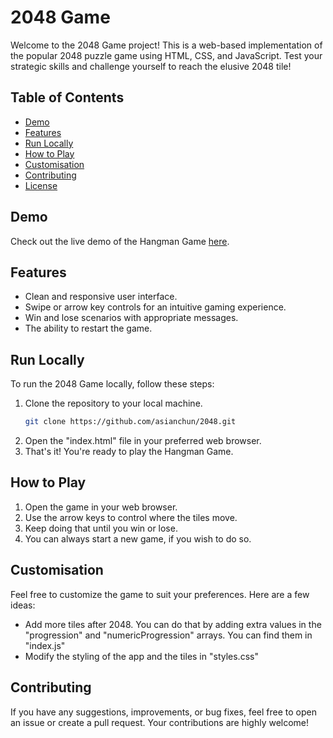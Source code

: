 # 2048 Game

Welcome to the 2048 Game project! This is a web-based implementation of the popular 2048 puzzle game using HTML, CSS, and JavaScript. Test your strategic skills and challenge yourself to reach the elusive 2048 tile!

## Table of Contents

- [Demo](#demo)
- [Features](#features)
- [Run Locally](#run-locally)
- [How to Play](#how-to-play)
- [Customisation](#customisation)
- [Contributing](#contributing)
- [License](#license)

## Demo

Check out the live demo of the Hangman Game [here](#).

## Features

- Clean and responsive user interface.
- Swipe or arrow key controls for an intuitive gaming experience.
- Win and lose scenarios with appropriate messages.
- The ability to restart the game.

## Run Locally

To run the 2048 Game locally, follow these steps:

1. Clone the repository to your local machine.
   ```bash
   git clone https://github.com/asianchun/2048.git
   ```
2. Open the "index.html" file in your preferred web browser.                            
3. That's it! You're ready to play the Hangman Game.

## How to Play

1. Open the game in your web browser.
2. Use the arrow keys to control where the tiles move.
3. Keep doing that until you win or lose.
4. You can always start a new game, if you wish to do so.

## Customisation

Feel free to customize the game to suit your preferences. Here are a few ideas:

- Add more tiles after 2048. You can do that by adding extra values in the "progression" and "numericProgression" arrays. You can find them in "index.js"
- Modify the styling of the app and the tiles in "styles.css"

## Contributing

If you have any suggestions, improvements, or bug fixes, feel free to open an issue or create a pull request. Your contributions are highly welcome!

